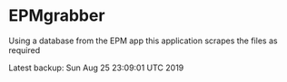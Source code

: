 # EPMgrabber
Using a database from the EPM app this application scrapes the files as required


Latest backup: Sun Aug 25 23:09:01 UTC 2019
